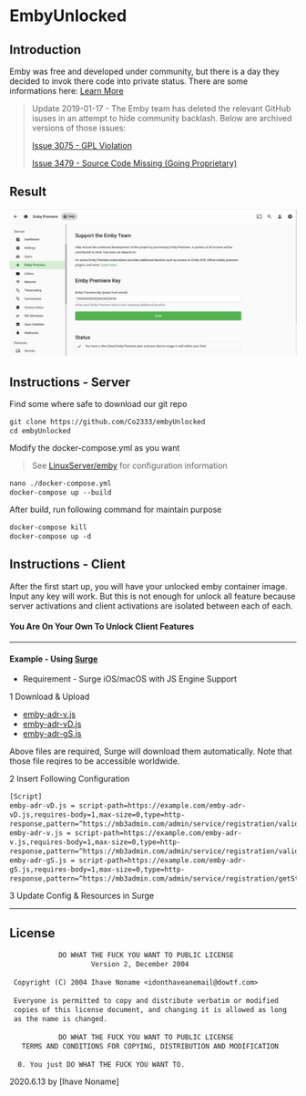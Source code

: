 # EmbyUnlocked

## Introduction

Emby was free and developed under community, but there is a day they decided to invok there code into private status. There are some informations here: [Learn More](https://github.com/nvllsvm/emby-unlocked)

> Update 2019-01-17 - The Emby team has deleted the relevant GitHub isuses in an attempt to hide community backlash. Below are archived versions of those issues:
>
> [Issue 3075 - GPL Violation](https://web.archive.org/web/20181212044938/https://github.com/MediaBrowser/Emby/issues/3075)
>
> [Issue 3479 - Source Code Missing (Going Proprietary)](https://web.archive.org/web/20181212100152/https://github.com/MediaBrowser/Emby/issues/3479)

## Result

![Example Result](./example.png)

## Instructions - Server

Find some where safe to download our git repo

    git clone https://github.com/Co2333/embyUnlocked
    cd embyUnlocked

Modify the docker-compose.yml as you want

> See [LinuxServer/emby](https://github.com/linuxserver/docker-emby/) for configuration information

    nano ./docker-compose.yml
    docker-compose up --build

After build, run following command for maintain purpose

    docker-compose kill
    docker-compose up -d

## Instructions - Client

After the first start up, you will have your unlocked emby container image. Input any key will work. But this is not enough for unlock all feature because server activations and client activations are isolated between each of each.

#### You Are On Your Own To Unlock Client Features

---

#### Example - Using [Surge](nssurge.com)

- Requirement - Surge iOS/macOS with JS Engine Support

1 Download & Upload

- [emby-adr-v.js](./Surge/emby-adr-v.js)
- [emby-adr-vD.js](./Surge/emby-adr-vD.js)
- [emby-adr-gS.js](./Surge/emby-adr-gS.js)

Above files are required, Surge will download them automatically. Note that those file reqires to be accessible worldwide.

2 Insert Following Configuration

```
[Script]
emby-adr-vD.js = script-path=https://example.com/emby-adr-vD.js,requires-body=1,max-size=0,type=http-response,pattern=^https://mb3admin.com/admin/service/registration/validateDevice
emby-adr-v.js = script-path=https://example.com/emby-adr-v.js,requires-body=1,max-size=0,type=http-response,pattern=^https://mb3admin.com/admin/service/registration/validate
emby-adr-gS.js = script-path=https://example.com/emby-adr-gS.js,requires-body=1,max-size=0,type=http-response,pattern=^https://mb3admin.com/admin/service/registration/getStatus
```

3 Update Config & Resources in Surge

---

## License 

```
            DO WHAT THE FUCK YOU WANT TO PUBLIC LICENSE
                    Version 2, December 2004

 Copyright (C) 2004 Ihave Noname <idonthaveanemail@dowtf.com>

 Everyone is permitted to copy and distribute verbatim or modified
 copies of this license document, and changing it is allowed as long
 as the name is changed.

            DO WHAT THE FUCK YOU WANT TO PUBLIC LICENSE
   TERMS AND CONDITIONS FOR COPYING, DISTRIBUTION AND MODIFICATION

  0. You just DO WHAT THE FUCK YOU WANT TO.
```

2020.6.13 by [Ihave Noname]